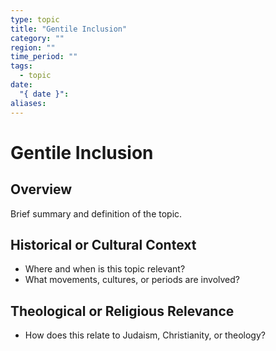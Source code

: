 ```yaml
---
type: topic
title: "Gentile Inclusion"
category: ""
region: ""
time_period: ""
tags:
  - topic
date:
  "{ date }": 
aliases:
---
```


# Gentile Inclusion

## Overview

Brief summary and definition of the topic.

## Historical or Cultural Context

- Where and when is this topic relevant?
- What movements, cultures, or periods are involved?

## Theological or Religious Relevance

- How does this relate to Judaism, Christianity, or theology?